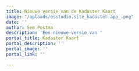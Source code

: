 ```yaml
---
title: Nieuwe versie van de Kadaster Kaart
image: "/uploads/esstudio.site_kadaster-app_.png"
date: ''
author: Sem Postma
description: 'Een nieuwe versie van '
portal_title: Kadaster Kaart
portal_description: ''
portal_image: ''
portal_link: ''

---
```

